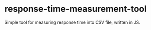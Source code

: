 # response-time-measurement-tool
Simple tool for measuring response time into CSV file, written in JS.
